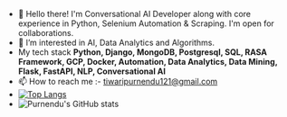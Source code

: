 - 👋 Hello there! I'm Conversational AI Developer along with core experience in Python, Selenium Automation & Scraping. I'm open for collaborations. 
- 👀 I’m interested in AI, Data Analytics and Algorithms. 
- My tech stack **Python, Django, MongoDB, Postgresql, SQL, RASA Framework, GCP, Docker, Automation, Data Analytics, Data Mining, Flask, FastAPI, NLP, Conversational AI** 
- 📫 How to reach me :- tiwaripurnendu121@gmail.com
- [![Top Langs](https://github-readme-stats.vercel.app/api/top-langs/?username=bittuboss601&layout=compact)](https://github.com/bittuboss601/github-readme-stats)
- ![Purnendu's GitHub stats](https://github-readme-stats.vercel.app/api?username=bittuboss601&show_icons=true&theme=radical)

<!---
bittuboss601/bittuboss601 is a ✨ special ✨ repository because its `README.md` (this file) appears on your GitHub profile.
You can click the Preview link to take a look at your changes.
--->
